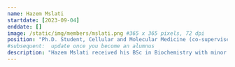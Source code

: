 ```yaml
---
name: Hazem Mslati
startdate: [2023-09-04]
enddate: []
image: /static/img/members/mslati.png #365 x 365 pixels, 72 dpi
position: "Ph.D. Student, Cellular and Molecular Medicine (co-supervised with Prof. Jeff Leyton)"
#subsequent:  update once you become an alumnus
description: "Hazem Mslati received his BSc in Biochemistry with minor in Computer Science and MSc in Bioinformatics from The University of British Columbia. He is currently pursuing research on biopharmaceutical drugs in Dr. [Leyton](https://www.uottawa.ca/faculty-medicine/dr-jeffrey-victor-leyton) and Dr. Gentile's labs. He enjoys swimming."
---
```

